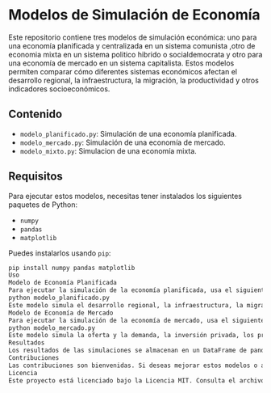 # Modelos de Simulación de Economía

Este repositorio contiene tres modelos de simulación económica: uno para una economía planificada y centralizada en un sistema comunista ,otro de economia mixta en un sistema politico hibrido o socialdemocrata y otro para una economía de mercado en un sistema capitalista. Estos modelos permiten comparar cómo diferentes sistemas económicos afectan el desarrollo regional, la infraestructura, la migración, la productividad y otros indicadores socioeconómicos.

## Contenido

- `modelo_planificado.py`: Simulación de una economía planificada.
- `modelo_mercado.py`: Simulación de una economía de mercado.
- `modelo_mixto.py`: Simulacion de una economía mixta.

## Requisitos

Para ejecutar estos modelos, necesitas tener instalados los siguientes paquetes de Python:

- `numpy`
- `pandas`
- `matplotlib`

Puedes instalarlos usando `pip`:

```sh
pip install numpy pandas matplotlib
Uso
Modelo de Economía Planificada
Para ejecutar la simulación de la economía planificada, usa el siguiente comando:
python modelo_planificado.py
Este modelo simula el desarrollo regional, la infraestructura, la migración interna, la productividad y otros indicadores en una economía planificada.
Modelo de Economía de Mercado
Para ejecutar la simulación de la economía de mercado, usa el siguiente comando:
python modelo_mercado.py
Este modelo simula la oferta y la demanda, la inversión privada, los precios y la producción en una economía de mercado.
Resultados
Los resultados de las simulaciones se almacenan en un DataFrame de pandas y se visualizan mediante gráficos. Cada modelo genera gráficos que muestran la evolución de diferentes indicadores a lo largo del tiempo.
Contribuciones
Las contribuciones son bienvenidas. Si deseas mejorar estos modelos o agregar nuevas funcionalidades, por favor, abre un issue o envía un pull request.
Licencia
Este proyecto está licenciado bajo la Licencia MIT. Consulta el archivo LICENSE para más detalles.

